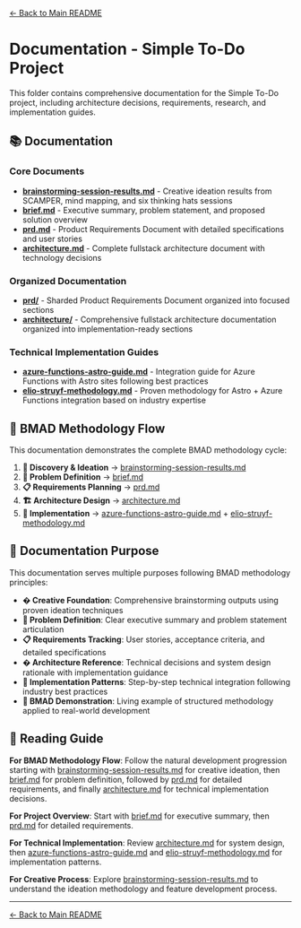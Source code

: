[← Back to Main README](../README.md)

# Documentation - Simple To-Do Project

This folder contains comprehensive documentation for the Simple To-Do project, including architecture decisions, requirements, research, and implementation guides.

## 📚 Documentation

### Core Documents
- **[brainstorming-session-results.md](brainstorming-session-results.md)** - Creative ideation results from SCAMPER, mind mapping, and six thinking hats sessions
- **[brief.md](brief.md)** - Executive summary, problem statement, and proposed solution overview
- **[prd.md](prd.md)** - Product Requirements Document with detailed specifications and user stories
- **[architecture.md](architecture.md)** - Complete fullstack architecture document with technology decisions

### Organized Documentation
- **[prd/](prd/README.md)** - Sharded Product Requirements Document organized into focused sections
- **[architecture/](architecture/README.md)** - Comprehensive fullstack architecture documentation organized into implementation-ready sections

### Technical Implementation Guides
- **[azure-functions-astro-guide.md](azure-functions-astro-guide.md)** - Integration guide for Azure Functions with Astro sites following best practices
- **[elio-struyf-methodology.md](elio-struyf-methodology.md)** - Proven methodology for Astro + Azure Functions integration based on industry expertise

## 🔄 BMAD Methodology Flow

This documentation demonstrates the complete BMAD methodology cycle:

1. **🎨 Discovery & Ideation** → [brainstorming-session-results.md](brainstorming-session-results.md)
2. **🎯 Problem Definition** → [brief.md](brief.md)  
3. **📋 Requirements Planning** → [prd.md](prd.md)
4. **🏗️ Architecture Design** → [architecture.md](architecture.md)
5. **🔧 Implementation** → [azure-functions-astro-guide.md](azure-functions-astro-guide.md) + [elio-struyf-methodology.md](elio-struyf-methodology.md)

## 🎯 Documentation Purpose

This documentation serves multiple purposes following BMAD methodology principles:
- **� Creative Foundation**: Comprehensive brainstorming outputs using proven ideation techniques
- **🎯 Problem Definition**: Clear executive summary and problem statement articulation
- **📋 Requirements Tracking**: User stories, acceptance criteria, and detailed specifications  
- **�️ Architecture Reference**: Technical decisions and system design rationale with implementation guidance
- **🔧 Implementation Patterns**: Step-by-step technical integration following industry best practices
- **📖 BMAD Demonstration**: Living example of structured methodology applied to real-world development

## 📖 Reading Guide

**For BMAD Methodology Flow**: Follow the natural development progression starting with [brainstorming-session-results.md](brainstorming-session-results.md) for creative ideation, then [brief.md](brief.md) for problem definition, followed by [prd.md](prd.md) for detailed requirements, and finally [architecture.md](architecture.md) for technical implementation decisions.

**For Project Overview**: Start with [brief.md](brief.md) for executive summary, then [prd.md](prd.md) for detailed requirements.

**For Technical Implementation**: Review [architecture.md](architecture.md) for system design, then [azure-functions-astro-guide.md](azure-functions-astro-guide.md) and [elio-struyf-methodology.md](elio-struyf-methodology.md) for implementation patterns.

**For Creative Process**: Explore [brainstorming-session-results.md](brainstorming-session-results.md) to understand the ideation methodology and feature development process.

---

[← Back to Main README](../README.md)
